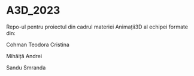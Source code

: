 # A3D_2023
Repo-ul pentru proiectul din cadrul materiei Animații3D al echipei formate din:

Cohman Teodora Cristina

Mihăiță Andrei

Sandu Smranda
